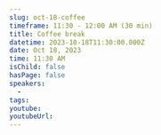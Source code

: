```yaml
---
slug: oct-18-coffee
timeframe: 11:30 - 12:00 AM (30 min)
title: Coffee break
datetime: 2023-10-18T11:30:00.000Z
date: Oct 18, 2023
time: 11:30 AM
isChild: false
hasPage: false
speakers:
  -
tags:
youtube:
youtubeUrl:
---
```

